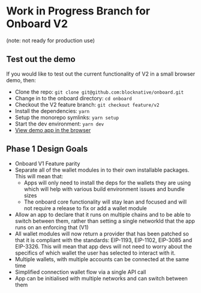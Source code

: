 # Work in Progress Branch for Onboard V2

(note: not ready for production use)

## Test out the demo

If you would like to test out the current functionality of V2 in a small browser demo, then:

- Clone the repo: `git clone git@github.com:blocknative/onboard.git`
- Change in to the onboard directory: `cd onboard`
- Checkout the V2 feature branch: `git checkout feature/v2`
- Install the dependencies: `yarn`
- Setup the monorepo symlinks: `yarn setup`
- Start the dev environment: `yarn dev`
- [View demo app in the browser](http://localhost:5000)

## Phase 1 Design Goals

- Onboard V1 Feature parity
- Separate all of the wallet modules in to their own installable packages. This will mean that:
  - Apps will only need to install the deps for the wallets they are using which will help with various build environment issues and bundle sizes
  - The onboard core functionality will stay lean and focused and will not require a release to fix or add a wallet module
- Allow an app to declare that it runs on multiple chains and to be able to switch between them, rather than setting a single networkId that the app runs on an enforcing that (V1)
- All wallet modules will now return a provider that has been patched so that it is compliant with the standards: EIP-1193, EIP-1102, EIP-3085 and EIP-3326. This will mean that app devs will not need to worry about the specifics of which wallet the user has selected to interact with it.
- Multiple wallets, with multiple accounts can be connected at the same time
- Simplified connection wallet flow via a single API call
- App can be initialised with multiple networks and can switch between them
